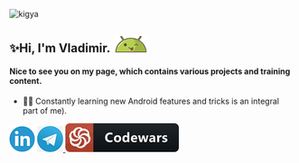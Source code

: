 <p align="left"> <img src="https://komarev.com/ghpvc/?username=freeky92&label=Profile%20views&color=0e75b6&style=flat" alt="kigya" /> </p>

## ✨Hi, I'm Vladimir. ![AndroidBro](res/1608236.png)

#### Nice to see you on my page, which contains various projects and training content.

- 👨‍🎓 Constantly learning new Android features and tricks is an integral part of me).

[ ![](res/linkedin.png)][1] [ ![](res/telegram.png) ][2] [ ![codewars](res/codewars.png) ][3]

[1]:https://www.linkedin.com/in/vladimir-larichev-5a8ba2217/
[2]:https://t.me/vladimir1arichev
[3]:https://www.codewars.com/users/freeky92
